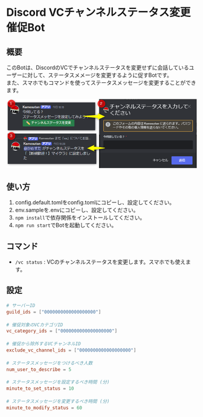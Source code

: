 # Discord VCチャンネルステータス変更催促Bot

## 概要

このBotは、DiscordのVCでチャンネルステータスを変更せずに会話しているユーザーに対して、ステータスメメージを変更するように促すBotです。  
また、スマホでもコマンドを使ってステータスメッセージを変更することができます。

![スクリーンショット](./assets/screenshot.png)

## 使い方

1. config.default.tomlをconfig.tomlにコピーし、設定してください。
2. env.sampleを.envにコピーし、設定してください。
3. `npm install`で依存関係をインストールしてください。
4. `npm run start`でBotを起動してください。

## コマンド

- `/vc status` : VCのチャンネルステータスを変更します。スマホでも使えます。

## 設定

```toml
# サーバーID
guild_ids = ["0000000000000000000"]

# 催促対象のVCカテゴリID
vc_category_ids = ["0000000000000000000"]

# 催促から除外するVCチャンネルID
exclude_vc_channel_ids = ["0000000000000000000"]

# ステータスメッセージをつけるべき人数
num_user_to_describe = 5

# ステータスメッセージを設定するべき時間 (分)
minute_to_set_status = 10

# ステータスメッセージを変更するべき時間 (分)
minute_to_modify_status = 60
```
